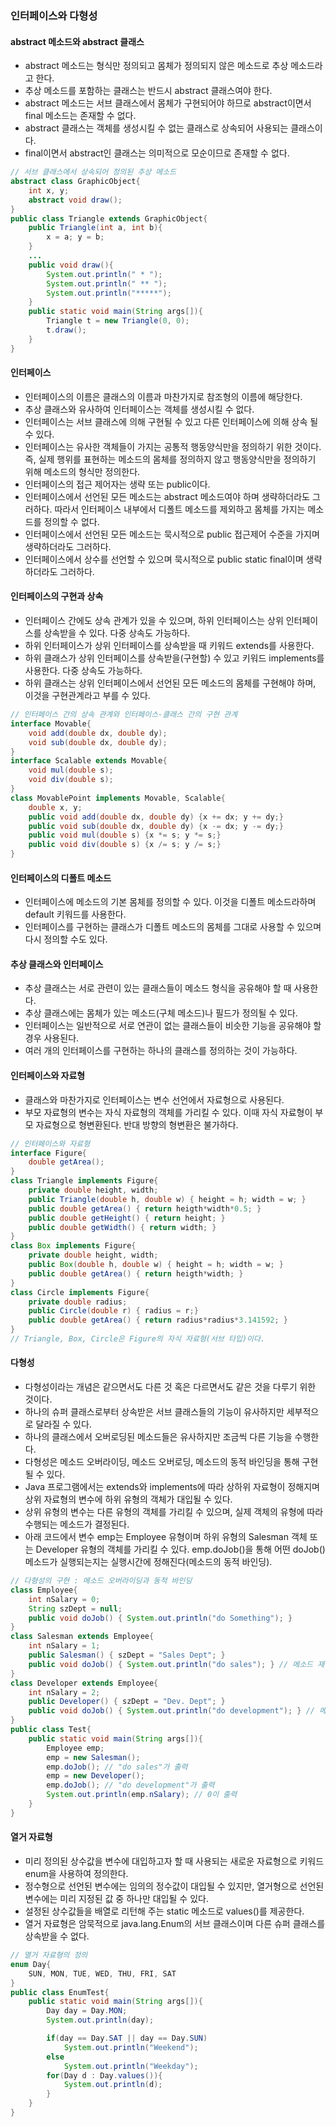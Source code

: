 ### 인터페이스와 다형성

#### abstract 메소드와 abstract 클래스

- abstract 메소드는 형식만 정의되고 몸체가 정의되지 않은 메소드로 추상 메소드라고 한다.
- 추상 메소드를 포함하는 클래스는 반드시 abstract 클래스여야 한다.
- abstract 메소드는 서브 클래스에서 몸체가 구현되어야 하므로 abstract이면서 final 메소드는 존재할 수 없다.
- abstract 클래스는 객체를 생성시킬 수 없는 클래스로 상속되어 사용되는 클래스이다.
- final이면서 abstract인 클래스는 의미적으로 모순이므로 존재할 수 없다.

```java
// 서브 클래스에서 상속되어 정의된 추상 메소드
abstract class GraphicObject{
    int x, y;
    abstract void draw();
}
public class Triangle extends GraphicObject{
    public Triangle(int a, int b){
        x = a; y = b;
    }
    ...
    public void draw(){
        System.out.println(" * ");
        System.out.println(" ** ");
        System.out.println("*****");
    }
    public static void main(String args[]){
        Triangle t = new Triangle(0, 0);
        t.draw();
    }
}
```

#### 인터페이스

- 인터페이스의 이름은 클래스의 이름과 마찬가지로 참조형의 이름에 해당한다.
- 추상 클래스와 유사하여 인터페이스는 객체를 생성시킬 수 없다.
- 인터페이스는 서브 클래스에 의해 구현될 수 있고 다른 인터페이스에 의해 상속 될 수 있다.
- 인터페이스는 유사한 객체들이 가지는 공통적 행동양식만을 정의하기 위한 것이다. 즉, 실제 행위를 표현하는 메소드의 몸체를 정의하지 않고 행동양식만을 정의하기 위해 메소드의 형식만 정의한다.
- 인터페이스의 접근 제어자는 생략 또는 public이다.
- 인터페이스에서 선언된 모든 메소드는 abstract 메소드여야 하며 생략하더라도 그러하다. 따라서 인터페이스 내부에서 디폴트 메소드를 제외하고 몸체를 가지는 메소드를 정의할 수 없다.
- 인터페이스에서 선언된 모든 메소드는 묵시적으로 public 접근제어 수준을 가지며 생략하더라도 그러하다.
- 인터페이스에서 상수를 선언할 수 있으며 묵시적으로 public static final이며 생략하더라도 그러하다.

#### 인터페이스의 구현과 상속

- 인터페이스 간에도 상속 관계가 있을 수 있으며, 하위 인터페이스는 상위 인터페이스를 상속받을 수 있다. 다중 상속도 가능하다.
- 하위 인터페이스가 상위 인터페이스를 상속받을 때 키워드 extends를 사용한다.
- 하위 클래스가 상위 인터페이스를 상속받을(구현할) 수 있고 키워드 implements를 사용한다. 다중 상속도 가능하다.
- 하위 클래스는 상위 인터페이스에서 선언된 모든 메소드의 몸체를 구현해야 하며, 이것을 구현관계라고 부를 수 있다.

```java
// 인터페이스 간의 상속 관계와 인터페이스-클래스 간의 구현 관계
interface Movable{
    void add(double dx, double dy);
    void sub(double dx, double dy);
}
interface Scalable extends Movable{
    void mul(double s);
    void div(double s);
}
class MovablePoint implements Movable, Scalable{
    double x, y;
    public void add(double dx, double dy) {x += dx; y += dy;}
    public void sub(double dx, double dy) {x -= dx; y -= dy;}
    public void mul(double s) {x *= s; y *= s;}
    public void div(double s) {x /= s; y /= s;}
}
```

#### 인터페이스의 디폴트 메소드

- 인터페이스에 메소드의 기본 몸체를 정의할 수 있다. 이것을 디폴트 메소드라하며 default 키워드를 사용한다.
- 인터페이스를 구현하는 클래스가 디폴트 메소드의 몸체를 그대로 사용할 수 있으며 다시 정의할 수도 있다.

#### 추상 클래스와 인터페이스

- 추상 클래스는 서로 관련이 있는 클래스들이 메소드 형식을 공유해야 할 때 사용한다.
- 추상 클래스에는 몸체가 있는 메소드(구체 메소드)나 필드가 정의될 수 있다.
- 인터페이스는 일반적으로 서로 연관이 없는 클래스들이 비슷한 기능을 공유해야 할 경우 사용된다.
- 여러 개의 인터페이스를 구현하는 하나의 클래스를 정의하는 것이 가능하다.

#### 인터페이스와 자료형

- 클래스와 마찬가지로 인터페이스는 변수 선언에서 자료형으로 사용된다.
- 부모 자료형의 변수는 자식 자료형의 객체를 가리킬 수 있다. 이때 자식 자료형이 부모 자료형으로 형변환된다. 반대 방향의 형변환은 불가하다.

```java
// 인터페이스와 자료형
interface Figure{
    double getArea();
}
class Triangle implements Figure{
    private double height, width;
    public Triangle(double h, double w) { height = h; width = w; }
    public double getArea() { return heigth*width*0.5; }
    public double getHeight() { return height; }
    public double getWidth() { return width; }
}
class Box implements Figure{
    private double height, width;
    public Box(double h, double w) { height = h; width = w; }
    public double getArea() { return heigth*width; }
}
class Circle implements Figure{
    private double radius;
    public Circle(double r) { radius = r;}
    public double getArea() { return radius*radius*3.141592; }
}
// Triangle, Box, Circle은 Figure의 자식 자료형(서브 타입)이다.
```

#### 다형성

- 다형성이라는 개념은 같으면서도 다른 것 혹은 다르면서도 같은 것을 다루기 위한 것이다.
- 하나의 슈퍼 클래스로부터 상속받은 서브 클래스들의 기능이 유사하지만 세부적으로 달라질 수 있다.
- 하나의 클래스에서 오버로딩된 메소드들은 유사하지만 조금씩 다른 기능을 수행한다.
- 다형성은 메소드 오버라이딩, 메소드 오버로딩, 메소드의 동적 바인딩을 통해 구현될 수 있다.
- Java 프로그램에서는 extends와 implements에 따라 상하위 자료형이 정해지며 상위 자료형의 변수에 하위 유형의 객체가 대입될 수 있다.
- 상위 유형의 변수는 다른 유형의 객체를 가리킬 수 있으며, 실제 객체의 유형에 따라 수행되는 메소드가 결정된다.
- 아래 코드에서 변수 emp는 Employee 유형이며 하위 유형의 Salesman 객체 또는 Developer 유형의 객체를 가리킬 수 있다. emp.doJob()을 통해 어떤 doJob() 메소드가 실행되는지는 실행시간에 정해진다(메소드의 동적 바인딩).

```java
// 다형성의 구현 : 메소드 오버라이딩과 동적 바인딩
class Employee{
    int nSalary = 0;
    String szDept = null;
    public void doJob() { System.out.println("do Something"); }
}
class Salesman extends Employee{
    int nSalary = 1;
    public Salesman() { szDept = "Sales Dept"; }
    public void doJob() { System.out.println("do sales"); } // 메소드 재정의
}
class Developer extends Employee{
    int nSalary = 2;
    public Developer() { szDept = "Dev. Dept"; }
    public void doJob() { System.out.println("do development"); } // 메소드 재정의
}
public class Test{
    public static void main(String args[]){
        Employee emp;
        emp = new Salesman();
        emp.doJob(); // "do sales"가 출력
        emp = new Developer();
        emp.doJob(); // "do development"가 출력
        System.out.println(emp.nSalary); // 0이 출력
    }
}
```

#### 열거 자료형

- 미리 정의된 상수값을 변수에 대입하고자 할 때 사용되는 새로운 자료형으로 키워드 enum을 사용하여 정의한다.
- 정수형으로 선언된 변수에는 임의의 정수값이 대입될 수 있지만, 열거형으로 선언된 변수에는 미리 지정된 값 중 하나만 대입될 수 있다.
- 설정된 상수값들을 배열로 리턴해 주는 static 메소드로 values()를 제공한다.
- 열거 자료형은 암묵적으로 java.lang.Enum의 서브 클래스이며 다른 슈퍼 클래스를 상속받을 수 없다.

```java
// 열거 자료형의 정의
enum Day{
    SUN, MON, TUE, WED, THU, FRI, SAT
}
public class EnumTest{
    public static void main(String args[]){
        Day day = Day.MON;
        System.out.println(day);

        if(day == Day.SAT || day == Day.SUN)
            System.out.println("Weekend");
        else
            System.out.println("Weekday");
        for(Day d : Day.values()){
            System.out.println(d);
        }
    }
}
```
